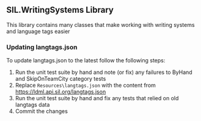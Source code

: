## SIL.WritingSystems Library

This library contains many classes that make working with writing systems and language tags easier

### Updating langtags.json

To update langtags.json to the latest follow the following steps:

1. Run the unit test suite by hand and note (or fix) any failures to ByHand and SkipOnTeamCity category tests
1. Replace `Resources\langtags.json` with the content from https://ldml.api.sil.org/langtags.json
1. Run the unit test suite by hand and fix any tests that relied on old langtags data
1. Commit the changes